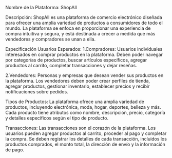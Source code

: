 Nombre de la Plataforma: ShopAll

Descripción: ShopAll es una plataforma de comercio electrónico diseñada para ofrecer una amplia variedad de productos a consumidores de todo el mundo. La plataforma se enfoca en proporcionar una experiencia de compra intuitiva y segura, y está destinada a crecer a medida que más vendedores y compradores se unan a ella.

Especificación
Usuarios Esperados:
1.Compradores: Usuarios individuales interesados en comprar productos en la plataforma. Deben poder navegar por categorías de productos, buscar artículos específicos, agregar productos al carrito, completar transacciones y dejar reseñas.

2.Vendedores: Personas y empresas que desean vender sus productos en la plataforma. Los vendedores deben poder crear perfiles de tienda, agregar productos, gestionar inventario, establecer precios y recibir notificaciones sobre pedidos.

Tipos de Productos: La plataforma ofrece una amplia variedad de productos, incluyendo electrónica, moda, hogar, deportes, belleza y más. Cada producto tiene atributos como nombre, descripción, precio, categoría y detalles específicos según el tipo de producto.

Transacciones: Las transacciones son el corazón de la plataforma. Los usuarios pueden agregar productos al carrito, proceder al pago y completar la compra. Se deben registrar los detalles de cada transacción, incluidos los productos comprados, el monto total, 
la dirección de envío y la información de pago.
